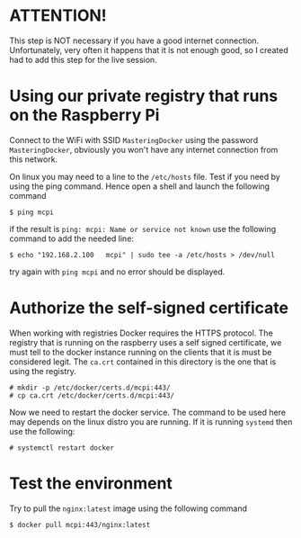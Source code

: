 # ATTENTION!

This step is NOT necessary if you have a good internet connection.
Unfortunately, very often it happens that it is not enough good, so I created had to add this step for the live session.


# Using our private registry that runs on the Raspberry Pi

Connect to the WiFi with SSID `MasteringDocker` using the password `MasteringDocker`, obviously you won't have any internet connection from this network.

On linux you may need to a line to the `/etc/hosts` file.
Test if you need by using the ping command.
Hence open a shell and launch the following command

```console
$ ping mcpi
```

if the result is `ping: mcpi: Name or service not known` use the following command to add the needed line:

```console
$ echo "192.168.2.100	mcpi" | sudo tee -a /etc/hosts > /dev/null
```

try again with `ping mcpi` and no error should be displayed.


# Authorize the self-signed certificate

When working with registries Docker requires the HTTPS protocol.
The registry that is running on the raspberry uses a self signed certificate, we must tell to the docker instance running on the clients that it is must be considered legit.
The `ca.crt` contained in this directory is the one that is using the registry.

```console
# mkdir -p /etc/docker/certs.d/mcpi:443/
# cp ca.crt /etc/docker/certs.d/mcpi:443/
```

Now we need to restart the docker service.
The command to be used here may depends on the linux distro you are running.
If it is running `systemd` then use the following:

```console
# systemctl restart docker
```

# Test the environment

Try to pull the `nginx:latest` image using the following command

```console
$ docker pull mcpi:443/nginx:latest
```

